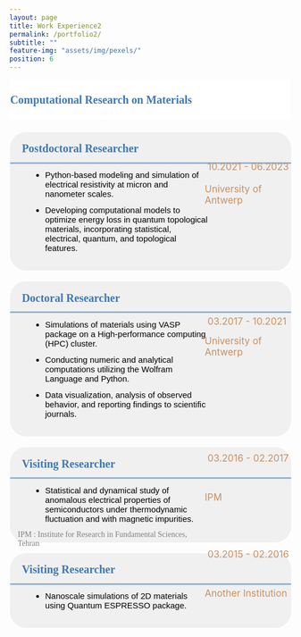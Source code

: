 ```yaml
---
layout: page
title: Work Experience2
permalink: /portfolio2/
subtitle: ""
feature-img: "assets/img/pexels/"
position: 6
---
```


<style>
    /* Style for the section titles */
    .textbox {
        display: flex;
        justify-content: space-between;
        background-color: white;
        line-height: 40px;
        margin-bottom: 5px;
    }

    .title-container {
        margin-left: -0.4em;
        margin-top: -0.3em;
        display: flex;
        align-items: center;
        margin-bottom: -5px;
    }

    .title-container i {
        margin-top: -15px;
        margin-right: 5px;
        font-size: 25px;
        color: rgba(62, 121, 180, .5);
    }

    .title-container p {
        font-weight: bold;
        font-family: 'Garamond';
        font-size: 20px;
        color: rgba(62, 121, 180, 1);
        margin-left: .1em;
    }

    /* Style for the subsections */
    .textbox2 {
        background-color: #f0f0f0;
        border: 1px solid white;
        border-radius: 30px;
        padding: -2px;
        margin: 0;
        box-shadow: 0 2px 2px white;
        position: relative;
        display: flex;
        align-items: center;
        width: 100%;
    }

    .main-content {
        flex: 1;
        display: flex;
        flex-direction: column;
        align-items: flex-start;
    }

    .main-content p {
        font-weight: bold;
        font-family: 'Garamond';
        font-size: 20px;
        color: rgba(62, 121, 180, 1);
        margin-left: 1em;
        margin-top: 27px; /* Adjust vertical position */
        margin-bottom: -10px; /* Adjust vertical position */
    }

    .main-content ul {
        font-size: 15px;
        font-family: 'Avenir Next LT Pro Regular', sans-serif;
        margin-left: 1.7em;
        color: black;
        margin-top: 20px;
        margin-bottom: 20px;
    }

    .main-content ul li {
        font-family: 'Avenir Next LT Pro Regular', sans-serif;
        margin-left: 12px;
        margin-top: 12px;
        margin-bottom: 12px;
    }

    .gradient-line::before {
        content: '';
        position: absolute;
        top: 54px;
        left: 0px;
        width: 100%;
        height: 3px;
        background: rgba(62, 121, 180, .5);
        border-radius: 10px;
    }

   .additional-column {
    display: flex;
    flex-direction: column;
    justify-content: flex-start;
    align-items: flex-start;
    padding: 0px;
    font-size: 17px;
    width: 160px;
    border-radius: 20px;
    margin-right: -10px;
    position: relative; /* Added to allow for relative positioning */
}

.additional-column span.date {
    color: rgba(200, 144, 98, 1);
    margin-top: -25px; /* Adjusted to bring the date closer to the location */
    padding-right: -10px;
    position: relative; /* Added to allow for relative positioning */
    top: -10px; /* Moves the date upwards */
}

.additional-column span.location {
    color: rgba(200, 144, 98, 1);
    margin-left: -5px;
    padding-bottom: 20px;
    padding-right: -10px;
    margin-top: 20px;
    position: relative; /* Added to allow for relative positioning */
    top: -10px; /* Moves the location upwards */
}

    /* Responsive adjustments for smaller screens */
    @media only screen and (max-width: 600px) {
        .title-container {
            flex-direction: column;
            align-items: flex-start;
            margin-left: 0;
            margin-top: 0;
            margin-bottom: 0;
        }

        .title-container i {
            margin-right: 0;
            margin-bottom: 5px;
            margin-top: -20px;
        }

        .title-container p {
            font-size: 18px;
            margin-left: 0;
        }

        .textbox2 {
            flex-direction: column;
            align-items: flex-start;
        }

        .main-content p {
            font-size: 16px;
            margin-left: 0;
        }

        .main-content ul {
            margin-left: 1em;
        }

        .additional-column {
            width: 100%;
            height: auto;
            margin-top: 10px;
        }

        .additional-column p, .additional-column span {
            position: static;
            margin-top: 5px;
        }

        .textbox2 .gradient-line::before {
            top: 47px;
            left: 10px;
            width: 98%;
            height: 3px;
            background: rgba(62, 121, 180, .5);;
            border-radius: 10px;
        }
    }
</style>

<body>
    <section>
        <div class="textbox">
            <div class="title-container">
                <i class="fa fa-briefcase"></i>
                <p>Computational Research on Materials</p>
            </div>
        </div>
        <br>
        <div class="textbox2">
            <div class="main-content">
                <div style="margin-left: 0.1em; margin-top: -0.6em; margin-bottom: 0.1em; display: flex; align-items: center; margin-bottom: 5px;">
                    <p>Postdoctoral Researcher</p>
                </div>
                <ul>
                    <li>Python-based modeling and simulation of electrical resistivity at micron and nanometer scales.</li>
                    <li>Developing computational models to optimize energy loss in quantum topological materials, incorporating statistical, electrical, quantum, and topological features.</li>
                </ul>
                <div class="gradient-line"></div>
            </div>
            <div class="additional-column">
                <span class="date">10.2021 - 06.2023</span>
                <span class="location">University of Antwerp</span>
            </div>
        </div>
        <br>

<div class="textbox2">
            <div class="main-content">
                <div style="margin-left: 0.1em; margin-top: -0.6em; margin-bottom: 0.1em; display: flex; align-items: center; margin-bottom: 5px;">
                    <p>Doctoral Researcher</p>
                </div>
                <ul>
                    <li>Simulations of materials using VASP package on a High-performance computing (HPC) cluster.</li>
                    <li>Conducting numeric and analytical computations utilizing the Wolfram Language and Python.</li>
                    <li>Data visualization, analysis of observed behavior, and reporting findings to scientific journals.</li>
                </ul>
                <div class="gradient-line"></div>
            </div>
            <div class="additional-column">
                <span class="date" style="margin-top: -40px;">03.2017 - 10.2021</span>
                <span class="location" style="margin-top: 15px;">University of Antwerp</span>
            </div>
        </div>
        <br>

<div class="textbox2">
            <div class="main-content">
                <div style="margin-left: 0.1em; margin-top: -0.6em; margin-bottom: 0.1em; display: flex; align-items: center; margin-bottom: 5px;">
                    <p>Visiting Researcher</p>
                </div>
                <ul>
                    <li>Statistical and dynamical study of anomalous electrical properties of semiconductors under thermodynamic fluctuation and with magnetic impurities.</li>
                </ul>
                <p style="font-family: 'Avenir Next LT Pro'; font-weight: normal; font-size: 14px; color: gray; margin-top: -20px;">IPM : Institute for Research in Fundamental Sciences, Tehran</p>
                <div class="gradient-line"></div>
            </div>
            <div class="additional-column">
                <span class="date" style="margin-top: -20px;">03.2016 - 02.2017</span>
                <span class="location" style="margin-top: 50px;">IPM</span>
            </div>
        </div>
        <br>

<div class="textbox2">
            <div class="main-content">
                <div style="margin-left: 0.1em; margin-top: -0.6em; margin-bottom: 0.1em; display: flex; align-items: center; margin-bottom: 5px;">
                    <p>Visiting Researcher</p>
                </div>
                <ul>
                    <li>Nanoscale simulations of 2D materials using Quantum ESPRESSO package.</li>
                </ul>
                <div class="gradient-line"></div>
            </div>
            <div class="additional-column">
                <span class="date" style="margin-top: -20px;">03.2015 - 02.2016</span>
                <span class="location" style="margin-top: 50px;">Another Institution</span>
            </div>
        </div>
    </section>
</body>
